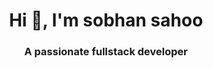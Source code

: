 <h1 align="center">Hi 👋, I'm sobhan sahoo</h1>
<h3 align="center">A passionate fullstack developer</h3>


